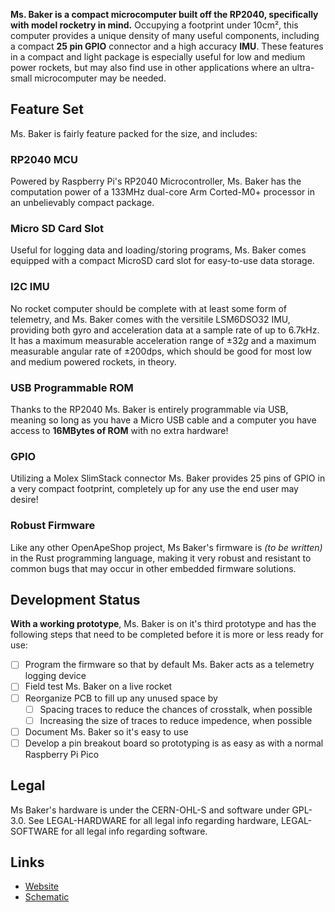 **Ms. Baker is a compact microcomputer built off the RP2040, specifically with model rocketry in mind.**
Occupying a footprint under 10cm&sup2;, this computer provides a unique density of many useful components, including a compact **25 pin GPIO** connector and a high accuracy **IMU**.
These features in a compact and light package is especially useful for low and medium power rockets, but may also find use in other applications where an ultra-small microcomputer may be needed.

## Feature Set

Ms. Baker is fairly feature packed for the size, and includes:

### RP2040 MCU

Powered by Raspberry Pi's RP2040 Microcontroller, Ms. Baker has the computation power of a 133MHz dual-core Arm Corted-M0+ processor in an unbelievably compact package.

### Micro SD Card Slot

Useful for logging data and loading/storing programs, Ms. Baker comes equipped with a compact MicroSD card slot for easy-to-use data storage.

### I2C IMU

No rocket computer should be complete with at least some form of telemetry, and Ms. Baker comes with the versitile LSM6DSO32 IMU, providing both gyro and acceleration data at a sample rate of up to 6.7kHz.
It has a maximum measurable acceleration range of &plusmn;32*g* and a maximum measurable angular rate of &plusmn;200dps, which should be good for most low and medium powered rockets, in theory.

### USB Programmable ROM

Thanks to the RP2040 Ms. Baker is entirely programmable via USB, meaning so long as you have a Micro USB cable and a computer you have access to **16MBytes of ROM** with no extra hardware!

### GPIO

Utilizing a Molex SlimStack connector Ms. Baker provides 25 pins of GPIO in a very compact footprint, completely up for any use the end user may desire!

### Robust Firmware

Like any other OpenApeShop project, Ms Baker's firmware is *(to be written)* in the Rust programming language, making it very robust and resistant to common bugs that may occur in other embedded firmware solutions.

## Development Status

**With a working prototype**, Ms. Baker is on it's third prototype and has the following steps that need to be completed before it is more or less ready for use:

- [ ] Program the firmware so that by default Ms. Baker acts as a telemetry logging device
- [ ] Field test Ms. Baker on a live rocket
- [ ] Reorganize PCB to fill up any unused space by
    - [ ] Spacing traces to reduce the chances of crosstalk, when possible
    - [ ] Increasing the size of traces to reduce impedence, when possible
- [ ] Document Ms. Baker so it's easy to use
- [ ] Develop a pin breakout board so prototyping is as easy as with a normal Raspberry Pi Pico

## Legal

Ms Baker's hardware is under the CERN-OHL-S and software under GPL-3.0.
See LEGAL-HARDWARE for all legal info regarding hardware, LEGAL-SOFTWARE for all legal info regarding software.

## Links

* [Website](https://openapeshop.org/hardware/msbaker)
* [Schematic](https://github.com/Gip-Gip/msbaker/raw/main/docs/Renders/schematic.png)
